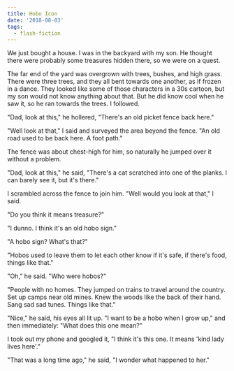 ```yaml
---
title: Hobo Icon
date: '2018-08-03'
tags:
  - flash-fiction
---
```


We just bought a house. I was in the backyard with my son. He thought there were
probably some treasures hidden there, so we were on a quest.

<!-- truncate -->

The far end of the yard was overgrown with trees, bushes, and high grass. There
were three trees, and they all bent towards one another, as if frozen in a
dance. They looked like some of those characters in a 30s cartoon, but my son
would not know anything about that. But he did know cool when he saw it, so he
ran towards the trees. I followed.

"Dad, look at this," he hollered, "There's an old picket fence back here."

"Well look at that," I said and surveyed the area beyond the fence. "An old road
used to be back here. A foot path."

The fence was about chest-high for him, so naturally he jumped over it without a
problem.

"Dad, look at this," he said, "There's a cat scratched into one of the planks. I
can barely see it, but it's there."

I scrambled across the fence to join him. "Well would you look at that," I said.

"Do you think it means treasure?"

"I dunno. I think it's an old hobo sign."

"A hobo sign? What's that?"

"Hobos used to leave them to let each other know if it's safe, if there's food,
things like that."

"Oh," he said. "Who were hobos?"

"People with no homes. They jumped on trains to travel around the country. Set
up camps near old mines. Knew the woods like the back of their hand. Sang sad
sad tunes. Things like that."

"Nice," he said, his eyes all lit up. "I want to be a hobo when I grow up," and
then immediately: "What does this one mean?"

I took out my phone and googled it, "I think it's this one. It means 'kind lady
lives here'."

"That was a long time ago," he said, "I wonder what happened to her."
